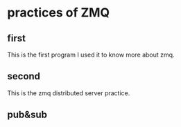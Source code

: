 # practices of ZMQ

## first

This is the first program I used it to know more about zmq.

## second
This is the zmq distributed server practice.

## pub&sub

